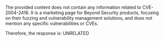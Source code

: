 The provided content does not contain any information related to CVE-2004-2416. It is a marketing page for Beyond Security products, focusing on their fuzzing and vulnerability management solutions, and does not mention any specific vulnerabilities or CVEs.

Therefore, the response is: UNRELATED